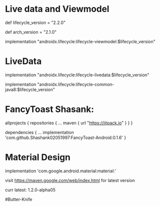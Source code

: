 # Live data and Viewmodel

def lifecycle_version = "2.2.0"

def arch_version = "2.1.0"

implementation "androidx.lifecycle:lifecycle-viewmodel:$lifecycle_version"

# LiveData
implementation "androidx.lifecycle:lifecycle-livedata:$lifecycle_version"

implementation "androidx.lifecycle:lifecycle-common-java8:$lifecycle_version"

# FancyToast Shasank:

allprojects {
 repositories {
  ...
  maven { url "https://jitpack.io" }
 }
}

dependencies {
 ...
 implementation 'com.github.Shashank02051997:FancyToast-Android:0.1.6'
}

# Material Design

implementation 'com.google.android.material:material:<version>'

visit https://maven.google.com/web/index.html for latest version

curr latest: 1.2.0-alpha05

#Butter-Knife

